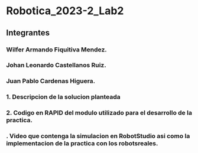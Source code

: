 # Robotica_2023-2_Lab2
## Integrantes

### Wilfer Armando Fiquitiva Mendez.
### Johan Leonardo Castellanos Ruiz.
### Juan Pablo Cardenas Higuera.

### 1.  Descripcion de la solucion planteada
### 2. Codigo en RAPID del modulo utilizado para el desarrollo de la practica.
### . Video que contenga la simulacion en RobotStudio asi como la implementacion de la practica con los robotsreales.
